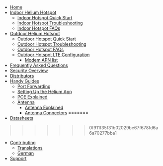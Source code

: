 <!-- docs/_sidebar.md -->

- [Home](/)
- [Indoor Helium Hotspot](indoor-hotspot/overview.md)
  - [Indoor Hotspot Quick Start](indoor-hotspot/quick-start.md)
  - [Indoor Hotspot Troubleshooting](indoor-hotspot/troubleshooting.md)
  - [Indoor Hotspot FAQs](indoor-hotspot/indoor-faq.md)
- [Outdoor Helium Hotspot](outdoor-hotspot/overview.md)
  - [Outdoor Hotspot Quick Start](outdoor-hotspot/quick-start.md)
  - [Outdoor Hotspot Troubleshooting](outdoor-hotspot/troubleshooting.md)
  - [Outdoor Hotspot FAQs](outdoor-hotspot/outdoor-faq.md)
  - [Outdoor Hotspot LTE Configuration](outdoor-hotspot/lte-config.md)
    - [Modem APN list](outdoor-hotspot/lte-apns.md)
- [Frequently Asked Questions](FAQs.md)
- [Security Overview](security.md)
- [Distributors](distributors.md)
- [Handy Guides](handy-guides.md)
  - [Port Forwarding](handy-guides/port-forwarding/overview.md)
  - [Setting Up the Helium App](handy-guides/setting-up-hnt-app.md)
  - [POE Explained](handy-guides/poe-explained.md)
  - [Antenna](handy-guides/antenna/overview.md)
    - [Antenna Explained](handy-guides/antenna/overview.md)
    - [Antenna Connectors](handy-guides/antenna/connectors.md)
=======
- [Datasheets](datasheets.md)
>>>>>>> 0f911f35f31b02029be67f678fd6a6a70277bba1
- [Contributing](contributing/overview.md)
  - [Translations](contributing/translations.md)
  - [German](/de-de/)
- [Support](support.md)
